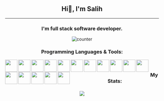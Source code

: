 <div align="center">
<h2 align="center">
 Hi👋, I'm Salih
</h2>
 
<hr/>

<h3 align="center" dir="auto">
 I'm full stack software developer.
</h3>

<p align="center" dir="auto">
 
 ![counter](https://enl7k2ml0h48hzb.m.pipedream.net)
 
</p>
 
</div>




<h3 align="center">Programming Languages & Tools:</h3>
<div>
<img src="https://cdn.jsdelivr.net/gh/devicons/devicon/icons/csharp/csharp-original.svg" width="40" height="40" align="left" />
<img src="https://cdn.jsdelivr.net/gh/devicons/devicon/icons/angularjs/angularjs-original.svg" width="40" height="40" align="left" />
<img src="https://cdn.jsdelivr.net/gh/devicons/devicon/icons/dotnetcore/dotnetcore-original.svg" width="40" height="40" align="left" />
<img src="https://cdn.jsdelivr.net/gh/devicons/devicon/icons/typescript/typescript-original.svg" width="40" height="40" align="left" />
<img src="https://cdn.jsdelivr.net/gh/devicons/devicon/icons/mongodb/mongodb-original-wordmark.svg" width="40" height="40" align="left" />
<img src="https://cdn.jsdelivr.net/gh/devicons/devicon/icons/postgresql/postgresql-original-wordmark.svg" width="40" height="40" align="left" />
<img src="https://cdn.jsdelivr.net/gh/devicons/devicon/icons/microsoftsqlserver/microsoftsqlserver-plain-wordmark.svg" width="40" height="40" align="left" />
<img src="https://cdn.jsdelivr.net/gh/devicons/devicon/icons/bootstrap/bootstrap-original.svg" width="40" height="40" align="left" />
<img src="https://cdn.jsdelivr.net/gh/devicons/devicon/icons/css3/css3-original.svg" width="40" height="40" align="left" />
<img src="https://cdn.jsdelivr.net/gh/devicons/devicon/icons/docker/docker-original-wordmark.svg" width="40" height="40" align="left" />
<img src="https://cdn.jsdelivr.net/gh/devicons/devicon/icons/dot-net/dot-net-original.svg" width="40" height="40" align="left" />
<img src="https://cdn.jsdelivr.net/gh/devicons/devicon/icons/git/git-original-wordmark.svg" width="40" height="40" align="left" />
<img src="https://cdn.jsdelivr.net/gh/devicons/devicon/icons/html5/html5-original.svg" width="40" height="40" align="left" />
<img src="https://cdn.jsdelivr.net/gh/devicons/devicon/icons/ionic/ionic-original.svg" width="40" height="40" align="left" />
<img src="https://cdn.jsdelivr.net/gh/devicons/devicon/icons/javascript/javascript-plain.svg" width="40" height="40" align="left" />
<img src="https://cdn.jsdelivr.net/gh/devicons/devicon/icons/kubernetes/kubernetes-plain.svg" width="40" height="40" align="left" />
</div>

<br>
 <h3 align="center">My Stats:</h3>

<h3 align="center"><img align="center" src="https://github-readme-stats.vercel.app/api?username=yilmazsalihcan&show_icons=true&theme=algolia&include_all_commits=true&count_private=truel"></img></h3>













